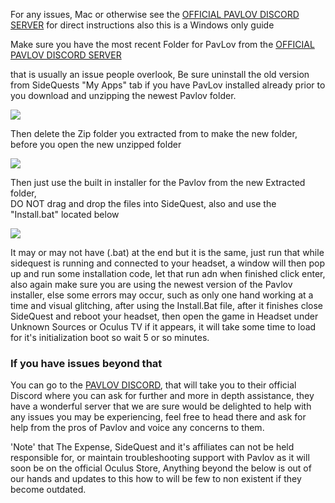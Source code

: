 For any issues, Mac or otherwise see the  [OFFICIAL PAVLOV DISCORD SERVER](https://discord.gg/wE5ZqBB) for direct instructions 
also this is a Windows only guide


Make sure you have the most recent Folder for PavLov from the [OFFICIAL PAVLOV DISCORD SERVER](https://discord.gg/wE5ZqBB)

that is usually an issue people overlook, Be sure uninstall the old version from SideQuests "My Apps" tab if you have PavLov installed already prior to you download and unzipping the newest Pavlov folder.

![](https://cdn.discordapp.com/attachments/608376262347587595/608756299177656320/extract_drivers.png)



Then delete the Zip folder you extracted from to make the new folder, before you open the new unzipped folder

![](https://cdn.discordapp.com/attachments/608376262347587595/608755536984277002/Screenshot_1106.png)



Then just use the built in installer for the Pavlov from the new Extracted folder,                                               
DO NOT drag and drop the files into SideQuest, also  and use the "Install.bat" located below

![](https://cdn.discordapp.com/attachments/608376262347587595/608568197679153152/Pavlov_install_BAT.png)

It may or may not have (.bat) at the end but it is the same, just run that while sidequest is running and connected to your headset, a window will then pop up and run some installation code, let that run adn when finished click enter, also again make sure you are using the newest version of the Pavlov installer, else some errors may occur, such as only one hand working at a time and visual glitching, after using the Install.Bat file, after it finishes close SideQuest and reboot your headset, then open the game in Headset under Unknown Sources or Oculus TV if it appears, it will take some time to load for it's initialization boot so wait 5 or so minutes.


### If you have issues beyond that

You can go to the [PAVLOV DISCORD](https://discord.gg/wE5ZqBB), that will take you to their official Discord where you can ask for further and more in depth assistance, they have a wonderful server that we are sure would be delighted to help with any issues you may be experiencing, feel free to head there and ask for help from the pros of Pavlov and voice any concerns to them.

'Note' that The Expense, SideQuest and it's affiliates can not be held responsible for, or maintain troubleshooting support with Pavlov as it will soon be on the official Oculus Store, Anything beyond the below is out of our hands and updates to this how to will be few to non existent if they become outdated.


